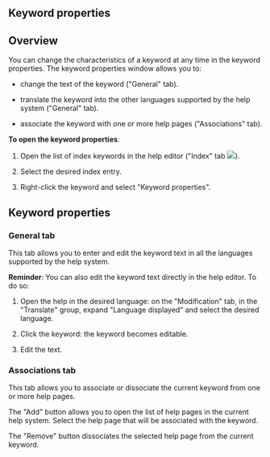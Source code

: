 


## Keyword properties
			



<a name="NOTE1"></a>
<a name="NOTE1_1"></a>


## Overview
<a name="overview_ELTTEXTE000108"></a>
You can change the characteristics of a keyword at any time in the keyword properties. The keyword properties window allows you to:

- change the text of the keyword ("General" tab).

- translate the keyword into the other languages supported by the help system ("General" tab).

- associate the keyword with one or more help pages ("Associations" tab).




**To open the keyword properties**: 

1. Open the list of index keywords in the help editor ("Index" tab ![](https://doc.pcsoft.fr/en-US/images/image.awp?langid=3&name=Aide_Ico_Index.gif)).

2. Select the desired index entry.

3. Right-click the keyword and select "Keyword properties".




<a name="NOTE2"></a>
<a name="NOTE2_1"></a>


## Keyword properties
<a name="keyword_properties_ELTTEXTE000132"></a>


### General tab
<a name="general_tab_ELTPARAGRAPHE000030"></a>

This tab allows you to enter and edit the keyword text in all the languages supported by the help system.

**Reminder**: You can also edit the keyword text directly in the help editor. To do so:

1. Open the help in the desired language: on the "Modification" tab, in the "Translate" group, expand "Language displayed" and select the desired language.

2. Click the keyword: the keyword becomes editable.

3. Edit the text.



<a name="NOTE2_2"></a>


### Associations tab
<a name="associations_tab_ELTPARAGRAPHE000055"></a>

This tab allows you to associate or dissociate the current keyword from one or more help pages.

The "Add" button allows you to open the list of help pages in the current help system. Select the help page that will be associated with the keyword.

The "Remove" button dissociates the selected help page from the current keyword.


